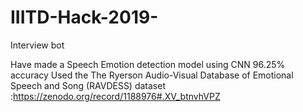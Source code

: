 # IIITD-Hack-2019-
Interview bot

Have made a Speech Emotion detection model using CNN
96.25% accuracy
Used the The Ryerson Audio-Visual Database of Emotional Speech and Song (RAVDESS) dataset :https://zenodo.org/record/1188976#.XV_btnvhVPZ

